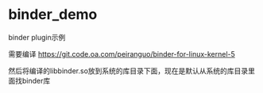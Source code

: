# binder_demo

binder plugin示例

需要编译 https://git.code.oa.com/peiranguo/binder-for-linux-kernel-5

然后将编译的libbinder.so放到系统的库目录下面，现在是默认从系统的库目录里面找binder库

